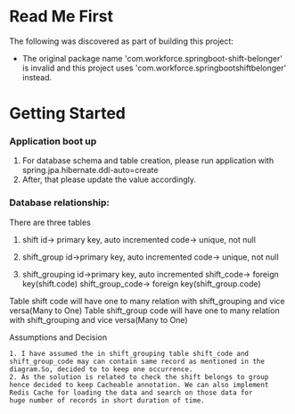# Read Me First
The following was discovered as part of building this project:

* The original package name 'com.workforce.springboot-shift-belonger' is invalid and this project uses 'com.workforce.springbootshiftbelonger' instead.

# Getting Started

### Application boot up
1. For database schema and table creation, please run application with 
	spring.jpa.hibernate.ddl-auto=create
2. After, that please update the value accordingly. 



### Database relationship:
 There are three tables
 1. shift 
 	id-> primary key, auto incremented
 	code-> unique, not null

2. shift_group 
	id->primary key, auto incremented
	code-> unique, not null

3. shift_grouping
	id->primary key, auto incremented
	shift_code-> foreign key(shift.code)
	shift_group_code-> foreign key(shift_group.code)

Table shift code will have one to many relation with shift_grouping and vice versa(Many to One)
Table shift_group code will have one to many relation with shift_grouping and vice versa(Many to One)

Assumptions and Decision

	1. I have assumed the in shift_grouping table shift_code and shift_group_code may can contain same record as mentioned in the diagram.So, decided to to keep one occurrence.
	2. As the solution is related to check the shift belongs to group hence decided to keep Cacheable annotation. We can also implement Redis Cache for loading the data and search on those data for 
	huge number of records in short duration of time.
	 
	
	 

	

